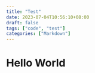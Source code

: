 ```yaml
---
title: "Test"
date: 2023-07-04T10:56:10+08:00
draft: false
tags: ["code", "test"]
categories: ["Markdown"]
---
```


# Hello World
